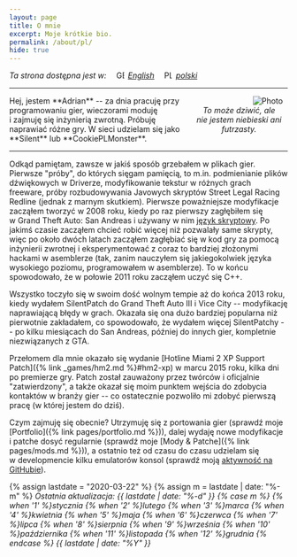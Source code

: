 ```yaml
---
layout: page
title: O mnie
excerpt: Moje krótkie bio.
permalink: /about/pl/
hide: true
---
```


*Ta strona dostępna jest w:*
<a href="{% link pages/about.md %}"><span style="white-space: nowrap"><img style="height:1em;padding: 0 0.5em 0 1em"
    src="{% link assets/img/flags/gb.svg %}" alt="GB">*English*</span></a>
<a href="{% link pages/about-pl.md %}"><span style="white-space: nowrap"><img style="height:1em;padding: 0 0.5em 0 1em"
    src="{% link assets/img/flags/pl.svg %}" alt="PL">*polski*</span></a>

***

<div style="max-width:35%;float:right;text-align:center" >
<img style="padding:0 5%;float:right" src="https://i.imgur.com/nnXmF1k.jpg" alt="Photo">
<em><span style="display:inline-block">To może dziwić, ale</span>
<span style="display:inline-block">nie jestem niebieski ani futrzasty.</span></em>
</div>
Hej, jestem **Adrian** -- za dnia pracuję przy programowaniu gier, wieczorami moduję i&nbsp;zajmuję się inżynierią zwrotną.
Próbuję naprawiać różne gry. W&nbsp;sieci udzielam się jako **Silent** lub **CookiePLMonster**.

***

Odkąd pamiętam, zawsze w&nbsp;jakiś sposób grzebałem w&nbsp;plikach gier. Pierwsze "próby", do których sięgam pamięcią,
to m.in. podmienianie plików dźwiękowych w&nbsp;Driverze, modyfikowanie tekstur w&nbsp;różnych grach freeware,
próby rozbudowywania Javowych skryptów Street Legal Racing Redline (jednak z&nbsp;marnym skutkiem).
Pierwsze poważniejsze modyfikacje zacząłem tworzyć w&nbsp;2008 roku, kiedy po raz pierwszy zagłębiłem się
w&nbsp;Grand Theft Auto: San Andreas i&nbsp;używany w&nbsp;nim [język skryptowy](https://gtamods.com/wiki/SCM_language).
Po jakimś czasie zacząłem chcieć robić więcej niż pozwalały same skrypty, więc po około
dwóch latach zacząłem zagłębiać się w&nbsp;kod gry za pomocą inżynierii zwrotnej i&nbsp;eksperymentować z&nbsp;coraz to
bardziej złożonymi hackami w&nbsp;asemblerze (tak, zanim nauczyłem się jakiegokolwiek języka wysokiego poziomu,
programowałem w&nbsp;asemblerze). To w&nbsp;końcu spowodowało, że w&nbsp;połowie 2011 roku zacząłem uczyć się C++.

Wszystko toczyło się w&nbsp;swoim dość wolnym tempie aż do końca 2013 roku, kiedy wydałem SilentPatch do Grand Theft Auto III
i&nbsp;Vice City -- modyfikację naprawiającą błędy w&nbsp;grach. Okazała się ona dużo bardziej popularna niż pierwotnie zakładałem,
co spowodowało, że wydałem więcej SilentPatchy -- po kilku miesiącach do San Andreas, później do innych gier,
kompletnie niezwiązanych z&nbsp;GTA.

Przełomem dla mnie okazało się wydanie [Hotline Miami 2 XP Support Patch]({% link _games/hm2.md %}#hm2-xp)
w&nbsp;marcu 2015 roku, kilka dni po premierze gry. Patch został zauważony przez twórców i&nbsp;oficjalnie "zatwierdzony",
a&nbsp;także okazał się moim punktem wejścia do zdobycia kontaktów w&nbsp;branży gier -- co ostatecznie pozwoliło mi zdobyć
pierwszą pracę (w&nbsp;której jestem do dziś).

Czym zajmuję się obecnie? Utrzymuję się z&nbsp;portowania gier (sprawdź moje [Portfolio]({% link pages/portfolio.md %})),
dalej wydaję nowe modyfikacje i&nbsp;patche dosyć regularnie (sprawdź moje [Mody & Patche]({% link pages/mods.md %})),
a&nbsp;ostatnio też od czasu do czasu udzielam się w&nbsp;developmencie kilku emulatorów konsol
(sprawdź moją [aktywność na GitHubie](https://github.com/CookiePLMonster)).

{% assign lastdate = "2020-03-22" %}
{% assign m = lastdate | date: "%-m" %}
*Ostatnia aktualizacja:
{{ lastdate | date: "%-d" }} {% case m %}
  {% when '1' %}stycznia
  {% when '2' %}lutego
  {% when '3' %}marca
  {% when '4' %}kwietnia
  {% when '5' %}maja
  {% when '6' %}czerwca
  {% when '7' %}lipca
  {% when '8' %}sierpnia
  {% when '9' %}września
  {% when '10' %}października
  {% when '11' %}listopada
  {% when '12' %}grudnia
{% endcase %} {{ lastdate | date: "%Y" }}*